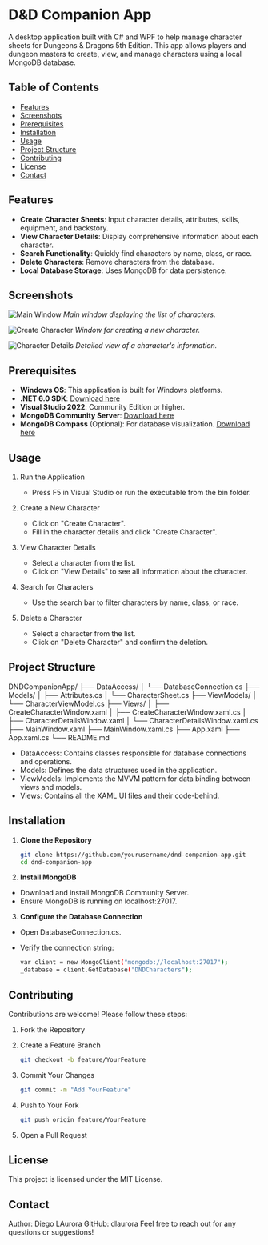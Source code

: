 # D&D Companion App

A desktop application built with C# and WPF to help manage character sheets for Dungeons & Dragons 5th Edition. This app allows players and dungeon masters to create, view, and manage characters using a local MongoDB database.

## Table of Contents

- [Features](#features)
- [Screenshots](#screenshots)
- [Prerequisites](#prerequisites)
- [Installation](#installation)
- [Usage](#usage)
- [Project Structure](#project-structure)
- [Contributing](#contributing)
- [License](#license)
- [Contact](#contact)

## Features

- **Create Character Sheets**: Input character details, attributes, skills, equipment, and backstory.
- **View Character Details**: Display comprehensive information about each character.
- **Search Functionality**: Quickly find characters by name, class, or race.
- **Delete Characters**: Remove characters from the database.
- **Local Database Storage**: Uses MongoDB for data persistence.

## Screenshots

![Main Window](screenshots/main_window.png)
*Main window displaying the list of characters.*

![Create Character](screenshots/create_character.png)
*Window for creating a new character.*

![Character Details](screenshots/character_details.png)
*Detailed view of a character's information.*

## Prerequisites

- **Windows OS**: This application is built for Windows platforms.
- **.NET 6.0 SDK**: [Download here](https://dotnet.microsoft.com/download/dotnet/6.0)
- **Visual Studio 2022**: Community Edition or higher.
- **MongoDB Community Server**: [Download here](https://www.mongodb.com/try/download/community)
- **MongoDB Compass** (Optional): For database visualization. [Download here](https://www.mongodb.com/try/download/compass)
## Usage

1. Run the Application
	- Press F5 in Visual Studio or run the executable from the bin folder.

2. Create a New Character
	- Click on "Create Character".
	- Fill in the character details and click "Create Character".
3. View Character Details
	- Select a character from the list.
	- Click on "View Details" to see all information about the character.

4. Search for Characters
	- Use the search bar to filter characters by name, class, or race.

5. Delete a Character
	- Select a character from the list.
	- Click on "Delete Character" and confirm the deletion.

## Project Structure

DNDCompanionApp/
├── DataAccess/
│   └── DatabaseConnection.cs
├── Models/
│   ├── Attributes.cs
│   └── CharacterSheet.cs
├── ViewModels/
│   └── CharacterViewModel.cs
├── Views/
│   ├── CreateCharacterWindow.xaml
│   ├── CreateCharacterWindow.xaml.cs
│   ├── CharacterDetailsWindow.xaml
│   └── CharacterDetailsWindow.xaml.cs
├── MainWindow.xaml
├── MainWindow.xaml.cs
├── App.xaml
├── App.xaml.cs
└── README.md

- DataAccess: Contains classes responsible for database connections and operations.
- Models: Defines the data structures used in the application.
- ViewModels: Implements the MVVM pattern for data binding between views and models.
- Views: Contains all the XAML UI files and their code-behind.

## Installation

1. **Clone the Repository**

   ```bash
   git clone https://github.com/yourusername/dnd-companion-app.git
   cd dnd-companion-app

2. **Install MongoDB**

- Download and install MongoDB Community Server.
- Ensure MongoDB is running on localhost:27017.

3.	**Configure the Database Connection**
- Open DatabaseConnection.cs.
- Verify the connection string:

	```bash
   var client = new MongoClient("mongodb://localhost:27017");
	_database = client.GetDatabase("DNDCharacters");

## Contributing

Contributions are welcome! Please follow these steps:

1. Fork the Repository

2. Create a Feature Branch
	```bash
	git checkout -b feature/YourFeature

3. Commit Your Changes
	```bash
	git commit -m "Add YourFeature"

4. Push to Your Fork
	```bash
	git push origin feature/YourFeature

5. Open a Pull Request

## License
This project is licensed under the MIT License.

## Contact
Author: Diego LAurora
GitHub: dlaurora
Feel free to reach out for any questions or suggestions!

